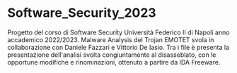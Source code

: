 # Software_Security_2023

Progetto del corso di Software Security Università Federico II di Napoli anno accademico 2022/2023. 
Malware Analysis del Trojan EMOTET svola in collaborazione con Daniele Fazzari e Vittorio De Iasio. 
Tra i file è presenta la presentazione dell'analisi svolta congiuntamente al disasseblato, con le opportune modifiche e rinominazioni, ottenuto a partire da IDA Freeware.
